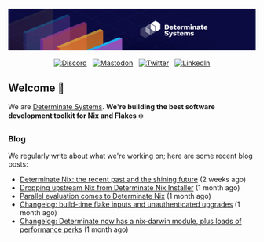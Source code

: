 <p align="center">
  <a href="https://determinate.systems" target="_blank"><img src="https://raw.githubusercontent.com/determinatesystems/.github/main/.github/banner.jpg"></a>
</p>
<p align="center">
  &nbsp;<a href="https://determinate.systems/discord" target="_blank"><img alt="Discord" src="https://img.shields.io/discord/1116012109709463613?style=for-the-badge&logo=discord&logoColor=%23ffffff&label=Discord&labelColor=%234253e8&color=%23e4e2e2"></a>&nbsp;
  &nbsp;<a href="https://hachyderm.io/@determinatesystems" target="_blank"><img alt="Mastodon" src="https://img.shields.io/badge/Mastodon-6468fa?style=for-the-badge&logo=mastodon&logoColor=%23ffffff"></a>&nbsp;
  &nbsp;<a href="https://twitter.com/DeterminateSys" target="_blank"><img alt="Twitter" src="https://img.shields.io/badge/Twitter-303030?style=for-the-badge&logo=x&logoColor=%23ffffff"></a>&nbsp;
  &nbsp;<a href="https://www.linkedin.com/company/determinate-systems" target="_blank"><img alt="LinkedIn" src="https://img.shields.io/badge/LinkedIn-1667be?style=for-the-badge&logo=linkedin&logoColor=%23ffffff"></a>&nbsp;
</p>

## Welcome 👋

We are [Determinate Systems](https://determinate.systems).
**We're building the best software development toolkit for Nix and Flakes** ❄️

### Blog 

We regularly write about what we're working on; here are some recent blog posts:


- [Determinate Nix: the recent past and the shining future](https://determinate.systems/blog/determinate-nix-recap/) (2 weeks ago)
- [Dropping upstream Nix from Determinate Nix Installer](https://determinate.systems/blog/installer-dropping-upstream/) (1 month ago)
- [Parallel evaluation comes to Determinate Nix](https://determinate.systems/blog/changelog-determinate-nix-3111/) (1 month ago)
- [Changelog: build-time flake inputs and unauthenticated upgrades](https://determinate.systems/blog/changelog-determinate-nix-390/) (1 month ago)
- [Changelog: Determinate now has a nix-darwin module, plus loads of performance perks](https://determinate.systems/blog/changelog-determinate-nix-386/) (1 month ago)
